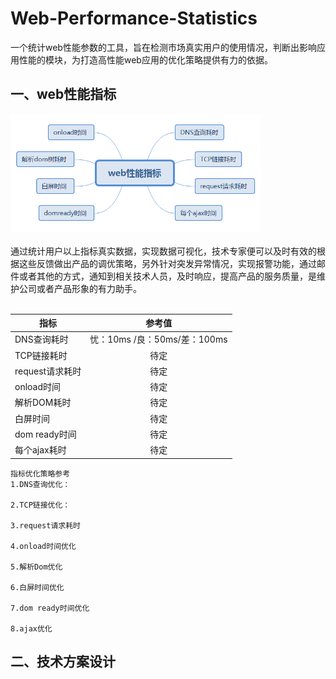 # Web-Performance-Statistics
一个统计web性能参数的工具，旨在检测市场真实用户的使用情况，判断出影响应用性能的模块，为打造高性能web应用的优化策略提供有力的依据。

## 一、web性能指标
<img src='./doc/web-performance-parameters.png' width=400>
<br>
<br>
通过统计用户以上指标真实数据，实现数据可视化，技术专家便可以及时有效的根据这些反馈做出产品的调优策略，另外针对突发异常情况，实现报警功能，通过邮件或者其他的方式，通知到相关技术人员，及时响应，提高产品的服务质量，是维护公司或者产品形象的有力助手。
<br>
<br> 

| 指标       | 参考值           |
| ------------- |:-------------:|
| DNS查询耗时     | 忧：10ms /良：50ms/差：100ms |
| TCP链接耗时      | 待定      |
| request请求耗时 | 待定      |
| onload时间 | 待定      |
| 解析DOM耗时 | 待定      |
| 白屏时间 | 待定      |
| dom ready时间 | 待定      |
| 每个ajax耗时 | 待定      |
```
指标优化策略参考
1.DNS查询优化：

2.TCP链接优化：

3.request请求耗时

4.onload时间优化

5.解析Dom优化

6.白屏时间优化

7.dom ready时间优化

8.ajax优化
```

## 二、技术方案设计




